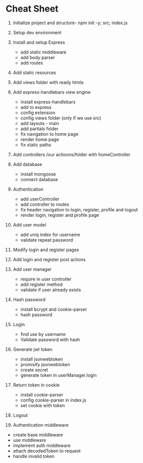 # Cheat Sheet

1. Initialize project and structore- npm init -y; src; index.js
2. Setup dev environment
3. Install and setup Express
    * add static middleware
    * add body parser
    * add routes
4. Add static resources
5. Add views folder with ready htmls
6. Add express-handlebars view engine
    * install express-handlebars
    * add to express
    * config extension
    * config views folder (only if we use src)
    * add layouts - main
    * add partials folder
    * fix navigation to home page
    * render home page
    * fix static paths
7. Add controllers /our actioons/folder with homeController
8. Add database
    * install mongoose
    * connect database
9. Authentication
    * add userController
    * add controller to routes
    * fix header navigation to login, register, profile and logout
    * render login, register and profile page
10. Add user model
    * add uniq index for username
    * validate repeat password

11. Modify login and register pages
12. Add login and register post actions
13. Add user manager
    * require in user controller
    * add register method
    * validate if user already exists
14. Hash password
    * install bcrypt and cookie-parser
    * hash password
15. Login
    * find use by username
    * Validate password with hash
16. Generate jwt token
    * install jsonwebtoken
    * promisify jsonwebtoken
    * create secret
    * generate token in userManager.login
17. Return token in cookie
    * install cookie-parser
    * config cookie-parser in index.js
    * set cookie with token
18. Logout
19. Authentication middleware
   * create base middleware
   * use middleware
   * implement auth middleware
   * attach decodedToken to request
   * handle invalid token


